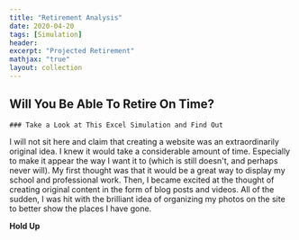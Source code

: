 ```yaml
---
title: "Retirement Analysis"
date: 2020-04-20
tags: [Simulation]
header:
excerpt: "Projected Retirement"
mathjax: "true"
layout: collection
---
```


## Will You Be Able To Retire On Time?
	### Take a Look at This Excel Simulation and Find Out


I will not sit here and claim that creating a website was an extraordinarily original idea. 
I knew it would take a considerable amount of time. Especially to make it appear the way
I want it to (which is still doesn't, and perhaps never will). My first thought was that it would be a
great way to display my school and professional work. Then, I became excited at the thought of creating original
content in the form of blog posts and videos. All of the sudden, I was hit with the brilliant idea of organizing
my photos on the site to better show the places I have gone.

**Hold Up**

